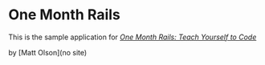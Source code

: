 # One Month Rails

This is the sample application for
[*One Month Rails: Teach Yourself to Code*](http://onemonthrails.com)

by [Matt Olson](no site)